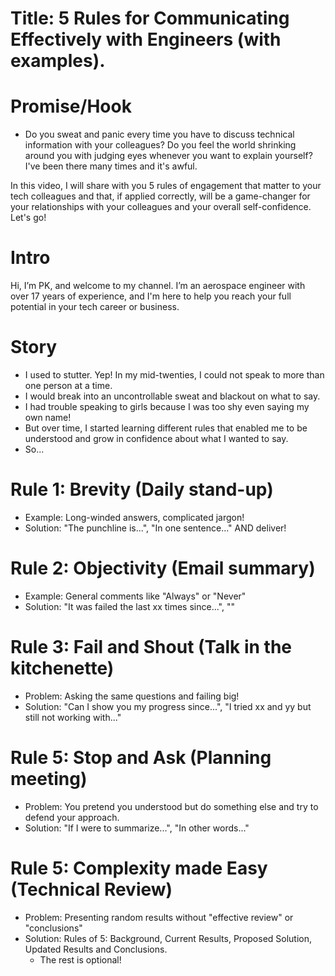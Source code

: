 # Title: 5 Rules for Communicating Effectively with Engineers (with examples).  

# Promise/Hook
- Do you sweat and panic every time you have to discuss technical information with your colleagues? Do you feel the world shrinking around you with judging eyes whenever you want to explain yourself? I've been there many times and it's awful.

In this video, I will share with you 5 rules of engagement that matter to your tech colleagues and that, if applied correctly, will be a game-changer for your relationships with your colleagues and your overall self-confidence. Let's go!

# Intro
Hi, I’m PK, and welcome to my channel. I’m an aerospace engineer with over 17 years of experience, and I'm here to help you reach your full potential in your tech career or business.

# Story
- I used to stutter. Yep! In my mid-twenties, I could not speak to more than one person at a time. 
- I would break into an uncontrollable sweat and blackout on what to say.
- I had trouble speaking to girls because I was too shy even saying my own name!
- But over time, I started learning different rules that enabled me to be understood and grow in confidence about what I wanted to say.
- So...

# Rule 1: Brevity (Daily stand-up)
- Example: Long-winded answers, complicated jargon!
- Solution: "The punchline is...", "In one sentence..." AND deliver!

# Rule 2: Objectivity (Email summary)
- Example: General comments like "Always" or "Never" 
- Solution: "It was failed the last xx times since...", ""

# Rule 3: Fail and Shout (Talk in the kitchenette)
- Problem: Asking the same questions and failing big!
- Solution: "Can I show you my progress since...", "I tried xx and yy but still not working with..."

# Rule 5: Stop and Ask (Planning meeting)
- Problem: You pretend you understood but do something else and try to defend your approach. 
- Solution: "If I were to summarize...", "In other words..."

# Rule 5: Complexity made Easy (Technical Review)
- Problem: Presenting random results without "effective review" or "conclusions"
- Solution: Rules of 5: Background, Current Results, Proposed Solution, Updated Results and Conclusions.
  - The rest is optional!

